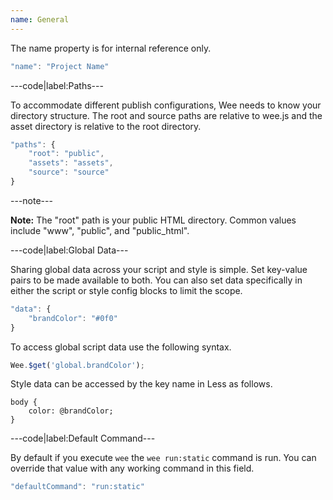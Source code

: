 ```yaml
---
name: General
---
```


The name property is for internal reference only.

```javascript
"name": "Project Name"
```

---code|label:Paths---

To accommodate different publish configurations, Wee needs to know your directory structure. The root and source paths are relative to wee.js and the asset directory is relative to the root directory.

```javascript
"paths": {
	"root": "public",
	"assets": "assets",
	"source": "source"
}
```

---note---

**Note:** The "root" path is your public HTML directory. Common values include "www", "public", and "public_html".

---code|label:Global Data---

Sharing global data across your script and style is simple. Set key-value pairs to be made available to both. You can also set data specifically in either the script or style config blocks to limit the scope.

```javascript
"data": {
	"brandColor": "#0f0"
}
```

To access global script data use the following syntax.

```javascript
Wee.$get('global.brandColor');
```

Style data can be accessed by the key name in Less as follows.

```less
body {
	color: @brandColor;
}
```

---code|label:Default Command---

By default if you execute `wee` the `wee run:static` command is run. You can override that value with any working command in this field.

```javascript
"defaultCommand": "run:static"
```